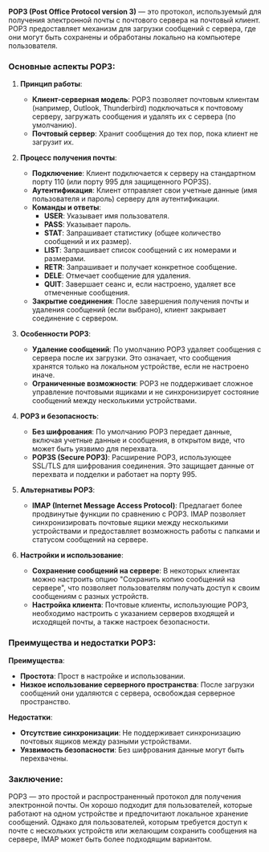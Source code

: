 **POP3 (Post Office Protocol version 3)** — это протокол, используемый для получения электронной почты с почтового сервера на почтовый клиент. POP3 предоставляет механизм для загрузки сообщений с сервера, где они могут быть сохранены и обработаны локально на компьютере пользователя.

### Основные аспекты POP3:

1. **Принцип работы**:
   - **Клиент-серверная модель**: POP3 позволяет почтовым клиентам (например, Outlook, Thunderbird) подключаться к почтовому серверу, загружать сообщения и удалять их с сервера (по умолчанию).
   - **Почтовый сервер**: Хранит сообщения до тех пор, пока клиент не загрузит их.

2. **Процесс получения почты**:
   - **Подключение**: Клиент подключается к серверу на стандартном порту 110 (или порту 995 для защищенного POP3S).
   - **Аутентификация**: Клиент отправляет свои учетные данные (имя пользователя и пароль) серверу для аутентификации.
   - **Команды и ответы**:
     - **USER**: Указывает имя пользователя.
     - **PASS**: Указывает пароль.
     - **STAT**: Запрашивает статистику (общее количество сообщений и их размер).
     - **LIST**: Запрашивает список сообщений с их номерами и размерами.
     - **RETR**: Запрашивает и получает конкретное сообщение.
     - **DELE**: Отмечает сообщение для удаления.
     - **QUIT**: Завершает сеанс и, если настроено, удаляет все отмеченные сообщения.
   - **Закрытие соединения**: После завершения получения почты и удаления сообщений (если выбрано), клиент закрывает соединение с сервером.

3. **Особенности POP3**:
   - **Удаление сообщений**: По умолчанию POP3 удаляет сообщения с сервера после их загрузки. Это означает, что сообщения хранятся только на локальном устройстве, если не настроено иначе.
   - **Ограниченные возможности**: POP3 не поддерживает сложное управление почтовыми ящиками и не синхронизирует состояние сообщений между несколькими устройствами.

4. **POP3 и безопасность**:
   - **Без шифрования**: По умолчанию POP3 передает данные, включая учетные данные и сообщения, в открытом виде, что может быть уязвимо для перехвата.
   - **POP3S (Secure POP3)**: Расширение POP3, использующее SSL/TLS для шифрования соединения. Это защищает данные от перехвата и подделки и работает на порту 995.

5. **Альтернативы POP3**:
   - **IMAP (Internet Message Access Protocol)**: Предлагает более продвинутые функции по сравнению с POP3. IMAP позволяет синхронизировать почтовые ящики между несколькими устройствами и предоставляет возможность работы с папками и статусом сообщений на сервере.

6. **Настройки и использование**:
   - **Сохранение сообщений на сервере**: В некоторых клиентах можно настроить опцию "Сохранить копию сообщений на сервере", что позволяет пользователям получать доступ к своим сообщениям с разных устройств.
   - **Настройка клиента**: Почтовые клиенты, использующие POP3, необходимо настроить с указанием серверов входящей и исходящей почты, а также настроек безопасности.

### Преимущества и недостатки POP3:

**Преимущества**:
   - **Простота**: Прост в настройке и использовании.
   - **Низкое использование серверного пространства**: После загрузки сообщений они удаляются с сервера, освобождая серверное пространство.

**Недостатки**:
   - **Отсутствие синхронизации**: Не поддерживает синхронизацию почтовых ящиков между разными устройствами.
   - **Уязвимость безопасности**: Без шифрования данные могут быть перехвачены.

### Заключение:
POP3 — это простой и распространенный протокол для получения электронной почты. Он хорошо подходит для пользователей, которые работают на одном устройстве и предпочитают локальное хранение сообщений. Однако для пользователей, которым требуется доступ к почте с нескольких устройств или желающим сохранить сообщения на сервере, IMAP может быть более подходящим вариантом.